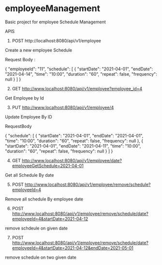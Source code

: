 # employeeManagement
Basic project for employee Schedule Management


APIS 

1) POST http://localhost:8080/api/v1/employee

Create a new employee Schedule 

Request Body : 

{
    "employeeId": "11",
    "schedule": [
        {
            "startDate": "2021-04-01",
            "endDate": "2021-04-14",
            "time": "10:00",
            "duration": "60",
            "repeat": false,
            "frequency": null
        }
    ]
}

2) GET http://www.localhost:8080/api/v1/employee?employee_id=4

Get Employee by Id 

3) PUT http://www.localhost:8080/api/v1/employee/4

Update Employee By ID 

RequestBody 

{
    "schedule": [
        {
            "startDate": "2021-04-01",
            "endDate": "2021-04-01",
            "time": "10:00",
            "duration": "60",
            "repeat": false,
            "frequency": null
        },
        {
            "startDate": "2021-04-01",
            "endDate": "2021-04-11",
            "time": "10:00",
            "duration": "60",
            "repeat": false,
            "frequency": null
        }
    ]
}

4) GET http://www.localhost:8080/api/v1/employee/date?employeeGetSchedule=2021-04-01

Get all Schedule By date

5) POST http://www.localhost:8080/api/v1/employee/remove/schedule?employeeId=4

Remove all schedule By employee date

6) POST http://www.localhost:8080/api/v1/employee/remove/schedule/date?employeeId=4&startDate=2021-04-12

remove schdeule on given date 

7) POST http://www.localhost:8080/api/v1/employee/remove/schedule/date?employeeId=4&startDate=2021-04-12&endDate=2021-05-01

remove schedule on two given date 

